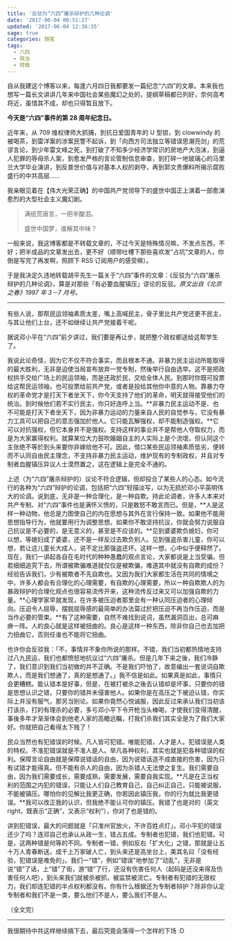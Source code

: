 ```yaml
---
title: '反驳为“六四”屠杀辩护的几种论调'
date: '2017-06-04 00:51:27'
updated: '2017-06-04 12:36:35'
sage: true
categories: 随笔
tags:
  - 六四
  - 政治
  - 转载
---
```


自从我建这个博客以来，每逢六月四日我都要发一篇纪念“六四”的文章。本来我也想写一篇长文讲讲几年来中国社会某些魔幻之处的，提纲草稿都已列好，奈何高考将近，虽惜其不成，却也只得暂且放下。

**今天是“六四”事件的第 28 周年纪念日。**

近年来，从 709 维权律师大抓捕，到抗日爱国青年的 U 型锁，到 clowwindy 的被喝茶，到雷洋案的涉案民警不起诉，到「向西方司法独立等错误思潮亮剑」的荒谬言论，到少年雷文峰之死，到打破了不知多少经济学常识的房地产大泡沫，到逼人犯罪的辱母杀人案，到愈发严格的言论管制信息审查，到打碎一地玻璃心的马里兰大学毕业演讲，到反普世价值与对基本人权的剥夺，再到郭文贵爆料所揭示腐败盛行的中共高层……

我亲眼见着在【伟大光荣正确】的中国共产党领导下的盛世中国正上演着一部愈演愈烈的大型社会主义魔幻剧。

> 满纸荒唐言，一把辛酸泪。
>
> 盛世中国梦，谁解其中味？

<!--more-->

一般来说，我这博客都是不转载文章的，不过今天是特殊情况嘛，不发点东西，不好；把半成品的文章发出去，更不好（顺带吐槽下那些喜欢发“占坑”文章的人，你倒是写完了再发啊，照顾下 RSS 订阅用户的感受嘛）。

于是我决定久违地转载胡平先生一篇关于“六四”事件的文章：《反驳为“六四”屠杀辩护的几种论调》，算是对那些「有必要血腥镇压」谬论的反驳。*原文出自《北京之春》1997 年 3－7 月号。*

-----

有些人说，那帮民运领袖素质太差，嘴上高喊民主，骨子里比共产党还更不民主，与其让他们上台，还不如继续让共产党接着干呢。

据说邓小平在“六四”前夕讲过，我们要是再让步，就把整个政权都送给这帮学生了。

我说此论奇怪，因为它不仅不符合事实，而且根本不通。非暴力民主运动所能取得的最大胜利，无非是迫使当局宣布放弃一党专制，然後举行自由选举。这不是把政权拱手交给广场上的民运领袖，而是还政於民，交给全体人民。到那时你既可投票给这帮民运领袖，也可投票给前共产党，或者是投给其他你中意的人物。靠暴力夺权的革命党才是打天下者坐天下，你今天支持了他们的革命，明天就得接受他们的统治。到时候他们若不实行民主，你只好连呼上当。**非暴力民主运动不是、也不可能是打天下者坐天下，因为非暴力运动的力量来自人民的自觉参与，它没有暴力工具可以把自己的意志强加於他人。它只能瓦解强权，却不能制造强权。**它可以对抗强权，但它本身并不是强权。支持这样的事业并不是帮他人夺取权力，而是为大家赢得权利。就算某位大力鼓吹婚姻自主的人实际上是个流氓，但认同这个主张绝不等於到头来要你非嫁给他不可。因此，借口某些民运领袖素质低劣，便转而不认同自由民主理念，不支持非暴力民主运动，维护现有的专制政权，并且对专制者血腥镇压异议人士漠然置之，这在逻辑上是完全不通的。

上述（为“六四”屠杀辩护的）议论不符合逻辑，但却投合了某些人的心态。如今流行的各种为“六四”辩护的论调，包括把“六四”轻描淡写，以为无损於邓小平英明伟大的论调。说到底，无非是一种合理化，是一种自欺。持此论调者，许多人本来对共产专制、对“六四”事件也是满怀义愤的，只是敢怒不敢言而已。但是，**人是这样一种动物，他总是力图使自己的内在思想与其外在言行保持一致。如果他不能用思想指导行为，他就要用行为调整思想。如果你不敢坚持抗议，你就会努力说服自己抗议是不必要的，是无意义的，甚至是不应该的。**见到婆婆欺负媳妇，你可以想，等媳妇成了婆婆，还不是一样反过去欺负别人。见到强盗杀害儿童，你可以想，若让这儿童长大成人，说不定比那强盗还坏。这样一想，心中似乎便释然了。现在，我们一讲起各自在毛时代的种种愚蠢的观点言论，大家都说是上当受骗。但若细细追究下去，所谓被欺骗难道就仅仅是被欺骗，难道其中就没有自欺的成份？经验告诉我们，少有被欺者不先自欺也。又因为我们大家都生活在共同的情境之中，许多人都会有合理化的心理需要，有自欺的心理需要，所以一种自欺欺人的为暴政辩护的合理化观点也很容易流传开来，这种流传反过来又可以加强自欺的力量。**心理学家早就发现，在许多被压迫者那里会有一种认同压迫者的心理倾向。压迫令人屈辱，摆脱屈辱感的最简单的办法莫过於把压迫不再当作压迫，而是当作必要的管束。**有了这种需要，自然不难找到说词，虽然漏洞百出，总可麻痹一阵。人的良心就是这样被扭曲的。良心是这样一种东西，除非你自己也去加把力扭曲它，否则任谁也不能将它扭曲。

也许你会反驳我：「不，事情并不象你所说的那样。不错，我们当初都热情地支持过八九民运，我们也都愤怒地抗议过“六四”屠杀。但是几年下来之後，我们冷静了，我们意识到我们当初做的并不正确。不是我们吓怕了，故意编出一套说词自欺欺人，而是我们想通了，真的是想通了。」我不信是如此。如果真是如此，事情只会更糟糕。能认错本是好事，但是，在被打被杀之後去认错却是坏事，只要你的错是思想认识之错，只要你的错并未侵害他人。如果你是在高压之下被迫认错，你实际上并没有服气，那另当别论。如果你竟然心悦诚服，因此反过来承认我们当初该打该杀，打的有理杀的必要，多亏邓小平下令开枪当头棒喝，才使我们变得清醒，事後多年才渐渐体会到他老人家的高瞻远瞩，打我们杀我们其实全是为了我们大家好。你就把自己看得太下贱了！

民众当然也有犯错误的时候。凡人皆可犯错。唯能犯错，人才是人。犯错误是人类的特权。不准犯错误就是不准人是人。举凡各种权利，其实也就是犯各种错误的权利。保障言论自由就是保障说错话的自由，因为说错话造不成直接的伤害，因为只有试错才能得真。但不能有杀人的自由，因为杀错人无法使之复生。我们需要自由，因为我们需要成长，需要成熟，需要发展，需要自我实现。**凡是在正当权利的范围之内犯的错误，只能让人们自己教育自己，自己纠正自己，只能被说服，不能被镇压。哪怕你的见解比我更正确，你若因此镇压我，你的行为就比我更错误。**我可以改正我的认识，但我绝不能认可你的镇压。我错了也是对的（英文 right，既表示“正确”，又表示“权利”），你对了也是错的。

讲到犯错误，最大的问题就是「只准州官放火，不许百姓点灯」。邓小平犯的错误还少了吗？连邓自己也承认从政一生，错占五成。专制者也犯错，我们也犯错。可是，这两种错是何等的不同。专制者一错，例如反右「扩大化」之错，那就是让五十万人青春断送，成千上万家破人亡，到头来还是高坐台上，美其名曰「没有经验，犯错误是难免的」。我们一“错”，例如“错误”地参加了“动乱”，无非是说“错”了话，上“错”了街，游“错”了行，还没有伤害任何人（起码是还没来得及伤害任何人吧），到头来我们就被杀被抓，被监禁被流亡。专制者有犯错的无限权力，我们却连犯错的半点权利都没有。你有什么根据还为专制者辩护？除非你认定专制者和我们不是一类，要么他们不是人，要么我们不是人。

（全文完）

-----

我很期待中共这样继续搞下去，最后究竟会落得一个怎样的下场 :D
